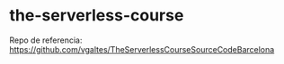 # the-serverless-course

Repo de referencia: https://github.com/vgaltes/TheServerlessCourseSourceCodeBarcelona


